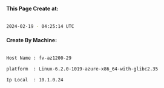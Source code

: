 
   
#### This Page Create at:

```bash

2024-02-19 - 04:25:14 UTC

```

#### Create By Machine:

```bash

Host Name : fv-az1200-29

platform  : Linux-6.2.0-1019-azure-x86_64-with-glibc2.35

Ip Local  : 10.1.0.24

```

